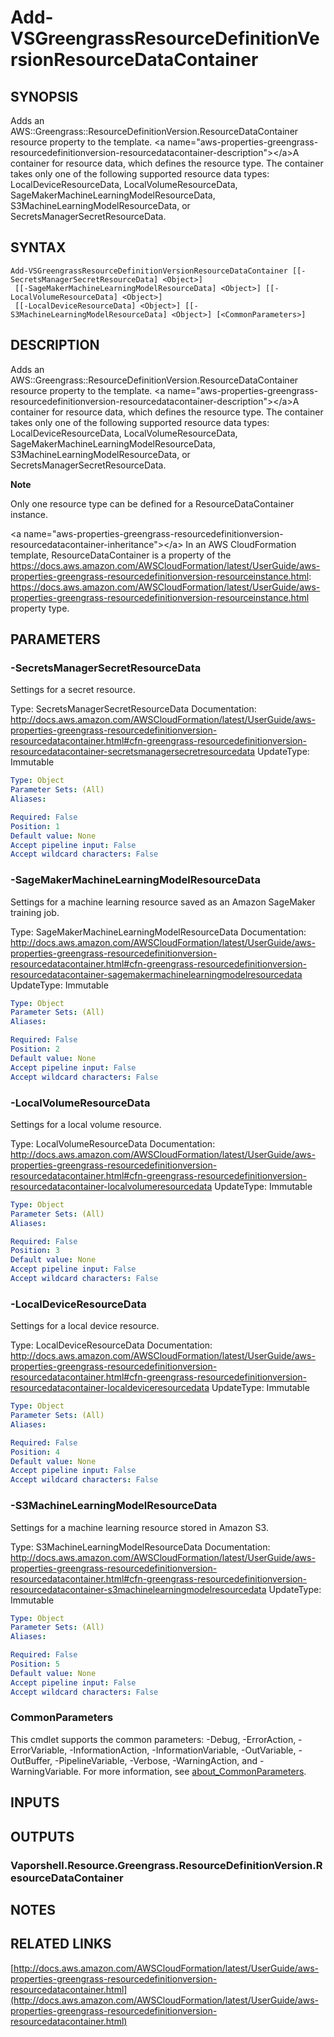 # Add-VSGreengrassResourceDefinitionVersionResourceDataContainer

## SYNOPSIS
Adds an AWS::Greengrass::ResourceDefinitionVersion.ResourceDataContainer resource property to the template.
\<a name="aws-properties-greengrass-resourcedefinitionversion-resourcedatacontainer-description"\>\</a\>A container for resource data, which defines the resource type.
The container takes only one of the following supported resource data types: LocalDeviceResourceData, LocalVolumeResourceData, SageMakerMachineLearningModelResourceData, S3MachineLearningModelResourceData, or SecretsManagerSecretResourceData.

## SYNTAX

```
Add-VSGreengrassResourceDefinitionVersionResourceDataContainer [[-SecretsManagerSecretResourceData] <Object>]
 [[-SageMakerMachineLearningModelResourceData] <Object>] [[-LocalVolumeResourceData] <Object>]
 [[-LocalDeviceResourceData] <Object>] [[-S3MachineLearningModelResourceData] <Object>] [<CommonParameters>]
```

## DESCRIPTION
Adds an AWS::Greengrass::ResourceDefinitionVersion.ResourceDataContainer resource property to the template.
\<a name="aws-properties-greengrass-resourcedefinitionversion-resourcedatacontainer-description"\>\</a\>A container for resource data, which defines the resource type.
The container takes only one of the following supported resource data types: LocalDeviceResourceData, LocalVolumeResourceData, SageMakerMachineLearningModelResourceData, S3MachineLearningModelResourceData, or SecretsManagerSecretResourceData.

**Note**

Only one resource type can be defined for a ResourceDataContainer instance.

\<a name="aws-properties-greengrass-resourcedefinitionversion-resourcedatacontainer-inheritance"\>\</a\> In an AWS CloudFormation template, ResourceDataContainer is a property of the https://docs.aws.amazon.com/AWSCloudFormation/latest/UserGuide/aws-properties-greengrass-resourcedefinitionversion-resourceinstance.html: https://docs.aws.amazon.com/AWSCloudFormation/latest/UserGuide/aws-properties-greengrass-resourcedefinitionversion-resourceinstance.html property type.

## PARAMETERS

### -SecretsManagerSecretResourceData
Settings for a secret resource.

Type: SecretsManagerSecretResourceData
Documentation: http://docs.aws.amazon.com/AWSCloudFormation/latest/UserGuide/aws-properties-greengrass-resourcedefinitionversion-resourcedatacontainer.html#cfn-greengrass-resourcedefinitionversion-resourcedatacontainer-secretsmanagersecretresourcedata
UpdateType: Immutable

```yaml
Type: Object
Parameter Sets: (All)
Aliases:

Required: False
Position: 1
Default value: None
Accept pipeline input: False
Accept wildcard characters: False
```

### -SageMakerMachineLearningModelResourceData
Settings for a machine learning resource saved as an Amazon SageMaker training job.

Type: SageMakerMachineLearningModelResourceData
Documentation: http://docs.aws.amazon.com/AWSCloudFormation/latest/UserGuide/aws-properties-greengrass-resourcedefinitionversion-resourcedatacontainer.html#cfn-greengrass-resourcedefinitionversion-resourcedatacontainer-sagemakermachinelearningmodelresourcedata
UpdateType: Immutable

```yaml
Type: Object
Parameter Sets: (All)
Aliases:

Required: False
Position: 2
Default value: None
Accept pipeline input: False
Accept wildcard characters: False
```

### -LocalVolumeResourceData
Settings for a local volume resource.

Type: LocalVolumeResourceData
Documentation: http://docs.aws.amazon.com/AWSCloudFormation/latest/UserGuide/aws-properties-greengrass-resourcedefinitionversion-resourcedatacontainer.html#cfn-greengrass-resourcedefinitionversion-resourcedatacontainer-localvolumeresourcedata
UpdateType: Immutable

```yaml
Type: Object
Parameter Sets: (All)
Aliases:

Required: False
Position: 3
Default value: None
Accept pipeline input: False
Accept wildcard characters: False
```

### -LocalDeviceResourceData
Settings for a local device resource.

Type: LocalDeviceResourceData
Documentation: http://docs.aws.amazon.com/AWSCloudFormation/latest/UserGuide/aws-properties-greengrass-resourcedefinitionversion-resourcedatacontainer.html#cfn-greengrass-resourcedefinitionversion-resourcedatacontainer-localdeviceresourcedata
UpdateType: Immutable

```yaml
Type: Object
Parameter Sets: (All)
Aliases:

Required: False
Position: 4
Default value: None
Accept pipeline input: False
Accept wildcard characters: False
```

### -S3MachineLearningModelResourceData
Settings for a machine learning resource stored in Amazon S3.

Type: S3MachineLearningModelResourceData
Documentation: http://docs.aws.amazon.com/AWSCloudFormation/latest/UserGuide/aws-properties-greengrass-resourcedefinitionversion-resourcedatacontainer.html#cfn-greengrass-resourcedefinitionversion-resourcedatacontainer-s3machinelearningmodelresourcedata
UpdateType: Immutable

```yaml
Type: Object
Parameter Sets: (All)
Aliases:

Required: False
Position: 5
Default value: None
Accept pipeline input: False
Accept wildcard characters: False
```

### CommonParameters
This cmdlet supports the common parameters: -Debug, -ErrorAction, -ErrorVariable, -InformationAction, -InformationVariable, -OutVariable, -OutBuffer, -PipelineVariable, -Verbose, -WarningAction, and -WarningVariable. For more information, see [about_CommonParameters](http://go.microsoft.com/fwlink/?LinkID=113216).

## INPUTS

## OUTPUTS

### Vaporshell.Resource.Greengrass.ResourceDefinitionVersion.ResourceDataContainer
## NOTES

## RELATED LINKS

[http://docs.aws.amazon.com/AWSCloudFormation/latest/UserGuide/aws-properties-greengrass-resourcedefinitionversion-resourcedatacontainer.html](http://docs.aws.amazon.com/AWSCloudFormation/latest/UserGuide/aws-properties-greengrass-resourcedefinitionversion-resourcedatacontainer.html)

